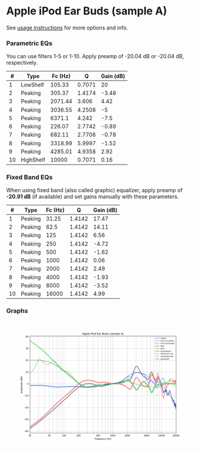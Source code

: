 # Apple iPod Ear Buds (sample A)
See [usage instructions](https://github.com/jaakkopasanen/AutoEq#usage) for more options and info.

### Parametric EQs
You can use filters 1-5 or 1-10. Apply preamp of -20.04 dB or -20.04 dB, respectively.

|   # | Type      |   Fc (Hz) |      Q |   Gain (dB) |
|-----|-----------|-----------|--------|-------------|
|   1 | LowShelf  |    105.33 | 0.7071 |       20    |
|   2 | Peaking   |    305.37 | 1.4174 |       -3.48 |
|   3 | Peaking   |   2071.44 | 3.606  |        4.42 |
|   4 | Peaking   |   3036.55 | 4.2508 |       -5    |
|   5 | Peaking   |   6371.1  | 4.242  |       -7.5  |
|   6 | Peaking   |    226.07 | 2.7742 |       -0.89 |
|   7 | Peaking   |    682.11 | 2.7708 |       -0.78 |
|   8 | Peaking   |   3318.99 | 5.9997 |       -1.52 |
|   9 | Peaking   |   4285.01 | 4.9358 |        2.92 |
|  10 | HighShelf |  10000    | 0.7071 |        0.16 |

### Fixed Band EQs
When using fixed band (also called graphic) equalizer, apply preamp of **-20.91 dB** (if available) and set gains manually with these parameters.

|   # | Type    |   Fc (Hz) |      Q |   Gain (dB) |
|-----|---------|-----------|--------|-------------|
|   1 | Peaking |     31.25 | 1.4142 |       17.47 |
|   2 | Peaking |     62.5  | 1.4142 |       14.11 |
|   3 | Peaking |    125    | 1.4142 |        6.56 |
|   4 | Peaking |    250    | 1.4142 |       -4.72 |
|   5 | Peaking |    500    | 1.4142 |       -1.62 |
|   6 | Peaking |   1000    | 1.4142 |        0.06 |
|   7 | Peaking |   2000    | 1.4142 |        2.49 |
|   8 | Peaking |   4000    | 1.4142 |       -1.93 |
|   9 | Peaking |   8000    | 1.4142 |       -3.52 |
|  10 | Peaking |  16000    | 1.4142 |        4.99 |

### Graphs
![](./Apple%20iPod%20Ear%20Buds%20(sample%20A).png)
